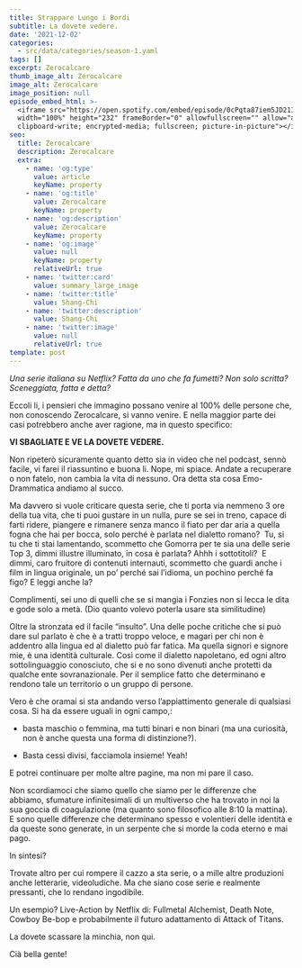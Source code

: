 ```yaml
---
title: Strappare Lungo i Bordi
subtitle: La dovete vedere.
date: '2021-12-02'
categories:
  - src/data/categories/season-1.yaml
tags: []
excerpt: Zerocalcare
thumb_image_alt: Zerocalcare
image_alt: Zerocalcare
image_position: null
episode_embed_html: >-
  <iframe src="https://open.spotify.com/embed/episode/0cPqta87iem5JD21IGApll"
  width="100%" height="232" frameBorder="0" allowfullscreen="" allow="autoplay;
  clipboard-write; encrypted-media; fullscreen; picture-in-picture"></iframe>
seo:
  title: Zerocalcare
  description: Zerocalcare
  extra:
    - name: 'og:type'
      value: article
      keyName: property
    - name: 'og:title'
      value: Zerocalcare
      keyName: property
    - name: 'og:description'
      value: Zerocalcare
      keyName: property
    - name: 'og:image'
      value: null
      keyName: property
      relativeUrl: true
    - name: 'twitter:card'
      value: summary_large_image
    - name: 'twitter:title'
      value: Shang-Chi
    - name: 'twitter:description'
      value: Shang-Chi
    - name: 'twitter:image'
      value: null
      relativeUrl: true
template: post
---
```

*Una serie italiana su Netflix?
Fatta da uno che fa fumetti?
Non solo scritta? Sceneggiata, fatta e detta?*

Eccoli li, i pensieri che immagino possano venire al 100% delle persone che, non conoscendo Zerocalcare, si vanno venire. E nella maggior parte dei casi potrebbero anche aver ragione, ma in questo specifico: 

**VI SBAGLIATE E VE LA DOVETE VEDERE.**

Non ripeterò sicuramente quanto detto sia in video che nel podcast, sennò facile, vi farei il riassuntino e buona li.
Nope, mi spiace.
Andate a recuperare o non fatelo, non cambia la vita di nessuno.
Ora detta sta cosa Emo-Drammatica andiamo al succo.

Ma davvero si vuole criticare questa serie, che ti porta via nemmeno 3 ore della tua vita, che ti puoi gustare in un nulla, pure se sei in treno, capace di farti ridere, piangere e rimanere senza manco il fiato per dar aria a quella fogna che hai per bocca, solo perché è parlata nel dialetto romano? 
Tu, si tu che ti stai lamentando, scommetto che Gomorra per te sia una delle serie Top 3, dimmi illustre illuminato, in cosa è parlata?
Ahhh i sottotitoli? 
E dimmi, caro fruitore di contenuti internauti, scommetto che guardi anche i film in lingua originale, un po’ perché sai l’idioma, un pochino perché fa figo? E leggi anche la?

Complimenti, sei uno di quelli che se si mangia i Fonzies non si lecca le dita e gode solo a metà.
(Dio quanto volevo poterla usare sta similitudine)

Oltre la stronzata ed il facile “insulto”. Una delle poche critiche che si può dare sul parlato è che è a tratti troppo veloce, e magari per chi non è addentro alla lingua ed al dialetto può far fatica. Ma quella signori e signore mie, è una identità culturale. Così come il dialetto napoletano, ed ogni altro sottolinguaggio conosciuto, che si e no sono divenuti anche protetti da qualche ente sovranazionale. Per il semplice fatto che determinano e rendono tale un territorio o un gruppo di persone.

Vero è che oramai si sta andando verso l’appiattimento generale di qualsiasi cosa. Si ha da essere uguali in ogni campo,:

*   basta maschio o femmina, ma tutti binari e non binari (ma una curiosità, non è anche questa una forma di distinzione?).

*   Basta cessi divisi, facciamola insieme! Yeah!

E potrei continuare per molte altre pagine, ma non mi pare il caso.

Non scordiamoci che siamo quello che siamo per le differenze che abbiamo, sfumature infinitesimali di un multiverso che ha trovato in noi la sua goccia di coagulazione (ma quanto sono filosofico alle 8:10 la mattina).
E sono quelle differenze che determinano spesso e volentieri delle identità e da queste sono generate, in un serpente che si morde la coda eterno e mai pago.

In sintesi?

Trovate altro per cui rompere il cazzo a sta serie, o a mille altre produzioni anche letterarie, videoludiche. Ma che siano cose serie e realmente pressanti, che lo rendano ingodibile.

Un esempio?
Live-Action by Netflix di: Fullmetal Alchemist, Death Note, Cowboy Be-bop e probabilmente il futuro adattamento di Attack of Titans.

La dovete scassare la minchia, non qui.

Cià bella gente!
